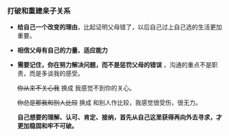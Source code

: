 ### 打破和重建亲子关系

- **给自己一个改变的理由**，比起证明父母错了，以后自己过上自己选的生活更加重要。

- **相信父母有自己的力量、适应能力**

- **需要记住，你在努力解决问题，而不是惩罚父母的错误** ，沟通的重点不是职责，而是多谈我的感受。

  ~~你从来不关心我~~ 换成 我感觉不到你的关心。

  ~~你总是那我和别人比较~~  换成 和别人作比较，我感觉很受伤，很无力。

  

  **自己想要的理解、认可、肯定、接纳，首先从自己这里获得再向外去寻求，才更加稳固和牢不可破。**

